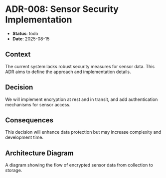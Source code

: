 # ADR-008: Sensor Security Implementation

- **Status**: todo
- **Date**: 2025-08-15

## Context

The current system lacks robust security measures for sensor data. This ADR aims to define the approach and implementation details.

## Decision

We will implement encryption at rest and in transit, and add authentication mechanisms for sensor access.

## Consequences

This decision will enhance data protection but may increase complexity and development time.

## Architecture Diagram

A diagram showing the flow of encrypted sensor data from collection to storage.